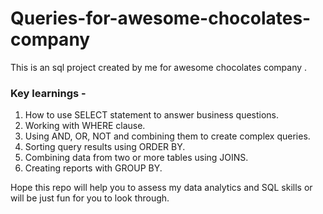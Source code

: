 # Queries-for-awesome-chocolates-company

This is an sql project created by me for awesome chocolates company .

### **Key learnings** -
  
  1. How to use SELECT statement to answer business questions.
  2. Working with WHERE clause.
  3. Using AND, OR, NOT and combining them to create complex queries.
  4. Sorting query results using ORDER BY.
  5. Combining data from two or more tables using JOINS.
  6. Creating reports with GROUP BY.
  
  Hope this repo will help you to assess my data analytics and SQL skills or will be just fun for you to look through.

